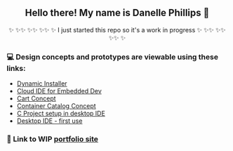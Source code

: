 
<h2 align="center">Hello there! My name is Danelle Phillips 👋</h2>
<p align="center">✨ ✨✨ ✨✨ ✨✨ ✨ I just started this repo so it's a work in progress ✨ ✨✨ ✨✨ ✨✨ ✨</p>


### 💻 Design concepts and prototypes are viewable using these links:
- [Dynamic Installer](http://old.phillipspdx.com/latitude/index.html#/screens) 
- [Cloud IDE for Embedded Dev](http://old.phillipspdx.com/design/MVP/index.html#/screens/224770390)
- [Cart Concept](http://old.phillipspdx.com/design/configurator/?#)
- [Container Catalog Concept](https://8zcvak.axshare.com/#id=nu5ti5&p=detail_view3&dp=0&fn=0&g=1)
- [C Project setup in desktop IDE](http://old.phillipspdx.com/c-project-setup-xdk)
- [Desktop IDE - first use](http://old.phillipspdx.com/basic-ide-flow-no-board/#/screens/196392493)
<!---
- [Customer Portal] (https://4g30lh.axshare.com/)
- [smart search mock] https://ooe2gw.axshare.com/
-->
### 💼 Link to WIP [portfolio site](https://daniellephillips.github.io/portfolio/) 
